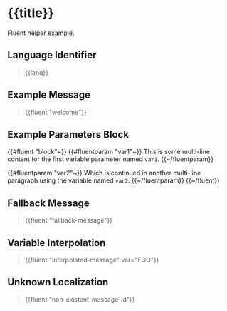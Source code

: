 # {{title}}

Fluent helper example.

## Language Identifier

> {{lang}}

## Example Message

> {{fluent "welcome"}}

## Example Parameters Block

{{#fluent "block"~}}
{{#fluentparam "var1"~}}
This is some multi-line content for 
the first variable parameter named `var1`.
{{~/fluentparam}}

{{#fluentparam "var2"~}}
Which is continued in another multi-line 
paragraph using the variable named `var2`.
{{~/fluentparam}}
{{~/fluent}}

## Fallback Message

> {{fluent "fallback-message"}}

## Variable Interpolation

> {{fluent "interpolated-message" var="FOO"}}

## Unknown Localization

> {{fluent "non-existent-message-id"}}
